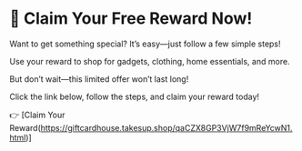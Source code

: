 # 🎁 Claim Your Free Reward Now!

Want to get something special? It’s easy—just follow a few simple steps!

Use your reward to shop for gadgets, clothing, home essentials, and more.

But don’t wait—this limited offer won’t last long!

Click the link below, follow the steps, and claim your reward today!

👉 [Claim Your Reward(https://giftcardhouse.takesup.shop/qaCZX8GP3VjW7f9mReYcwN1.html)]
